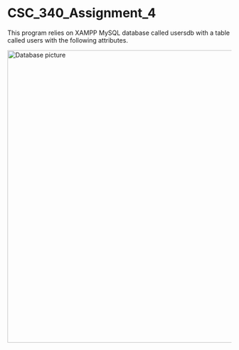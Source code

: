 # CSC_340_Assignment_4

This program relies on XAMPP MySQL database called usersdb with a table called users with the following attributes.


<img width="659" alt="Database picture" src="https://github.com/RatedCarcass6/CSC_340_Assignment_4/assets/156333240/f2acf1d4-cb9f-4841-9201-35b75b0b33be">
